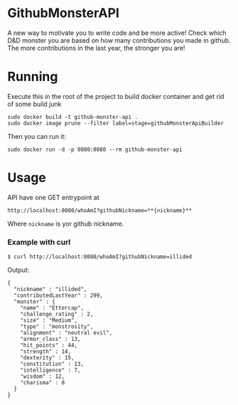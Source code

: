 # GithubMonsterAPI


A new way to motivate you to write code and be more active! Check which D&D monster you are based on how many contributions you made in github. 
The more contributions in the last year, the stronger you are!

# Running

Execute this in the root of the project to build docker container and get rid of some build junk
```
sudo docker build -t github-monster-api .
sudo docker image prune --filter label=stage=githubMonsterApiBuilder
```
Then you can run it:
```
sudo docker run -d -p 8080:8080 --rm github-monster-api
```
# Usage 

API have one GET entrypoint at
```
http://localhost:8080/whoAmI?githubNickname=**{nickname}**
```
Where ``nickname`` is yor github nickname.

### Example with curl
```
$ curl http://localhost:8080/whoAmI?githubNickname=illided
```
Output:
```
{
  "nickname" : "illided",
  "contributedLastYear" : 299,
  "monster" : {
    "name" : "Ettercap",
    "challenge_rating" : 2,
    "size" : "Medium",
    "type" : "monstrosity",
    "alignment" : "neutral evil",
    "armor_class" : 13,
    "hit_points" : 44,
    "strength" : 14,
    "dexterity" : 15,
    "constitution" : 13,
    "intelligence" : 7,
    "wisdom" : 12,
    "charisma" : 8
  }
}
```
